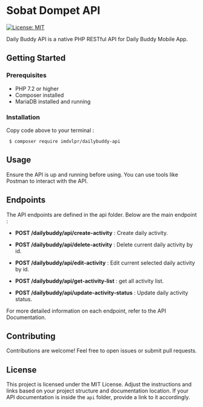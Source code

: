 # Sobat Dompet API
[![License: MIT](https://img.shields.io/badge/License-MIT-yellow.svg)](https://opensource.org/licenses/MIT)

Daily Buddy API is a native PHP RESTful API for Daily Buddy Mobile App.

## Getting Started

### Prerequisites

- PHP 7.2 or higher
- Composer installed
- MariaDB installed and running

### Installation

Copy code above to your terminal :

  ```
   $ composer require imdvlpr/dailybuddy-api
  ```

## Usage

Ensure the API is up and running before using. You can use tools like Postman to interact with the API.

## Endpoints

The API endpoints are defined in the api folder. Below are the main endpoint :
   
   - **POST /dailybuddy/api/create-activity** : Create daily activity.
   
   - **POST /dailybuddy/api/delete-activity** : Delete current daily activity by id.
   
   - **POST /dailybuddy/api/edit-activity** : Edit current selected daily activity by id.

   - **POST /dailybuddy/api/get-activity-list** : get all activity list.

   - **POST /dailybuddy/api/update-activity-status** : Update daily activity status.

For more detailed information on each endpoint, refer to the API Documentation.

## Contributing

Contributions are welcome! Feel free to open issues or submit pull requests.

## License

This project is licensed under the MIT License.
Adjust the instructions and links based on your project structure and documentation location. If your API documentation is inside the `api` folder, provide a link to it accordingly.
